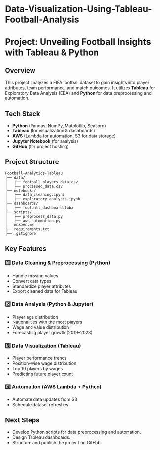 # Data-Visualization-Using-Tableau-Football-Analysis
# Project: Unveiling Football Insights with Tableau & Python

## Overview
This project analyzes a FIFA football dataset to gain insights into player attributes, team performance, and match outcomes. It utilizes **Tableau** for Exploratory Data Analysis (EDA) and **Python** for data preprocessing and automation.

## Tech Stack
- **Python** (Pandas, NumPy, Matplotlib, Seaborn)
- **Tableau** (for visualization & dashboards)
- **AWS** (Lambda for automation, S3 for data storage)
- **Jupyter Notebook** (for analysis)
- **GitHub** (for project hosting)

## Project Structure
```
Football-Analytics-Tableau
│── data/
│   ├── football_players_data.csv
│   ├── processed_data.csv
│── notebooks/
│   ├── data_cleaning.ipynb
│   ├── exploratory_analysis.ipynb
│── dashboards/
│   ├── football_dashboard.twbx
│── scripts/
│   ├── preprocess_data.py
│   ├── aws_automation.py
│── README.md
│── requirements.txt
│── .gitignore
```

## Key Features
### 1️⃣ Data Cleaning & Preprocessing (Python)
- Handle missing values
- Convert data types
- Standardize player attributes
- Export cleaned data for Tableau

### 2️⃣ Data Analysis (Python & Jupyter)
- Player age distribution
- Nationalities with the most players
- Wage and value distribution
- Forecasting player growth (2019–2023)

### 3️⃣ Data Visualization (Tableau)
- Player performance trends
- Position-wise wage distribution
- Top 10 players by wages
- Predicting future player count

### 4️⃣ Automation (AWS Lambda + Python)
- Automate data updates from S3
- Schedule dataset refreshes

## Next Steps
- Develop Python scripts for data preprocessing and automation.
- Design Tableau dashboards.
- Structure and publish the project on GitHub.

